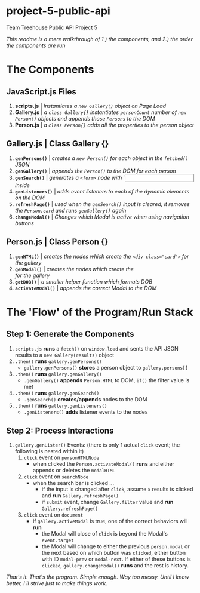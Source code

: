 # project-5-public-api
 Team Treehouse Public API Project 5

*This readme is a mere walkthrough of 1.) the components, and 2.) the order the components are run*

# The Components

## JavaScript.js Files
1. **scripts.js** | *Instantiates a `new Gallery()` object on Page Load*
2. **Gallery.js** | *a `class Gallery{}` instantiates `personCount` number of `new Person()` objects and appends those `Persons` to the DOM*
3. **Person.js**  | *a `class Person{}` adds all the properties to the person object*

## Gallery.js | Class Gallery {}
1. **`genPersons()`** | *creates a `new Person()` for each object in the `fetched()` JSON*
2. **`genGallery()`** | *appends the `Person()` to the DOM for each person*
3. **`genSearch()`** |  *generates a `<form>` node with `<input type='search'> inside*
4. **`genListeners()`** |   *adds event listeners to each of the dynamic elements on the DOM* 
5. **`refreshPage()`** |   *used when the `genSearch()` input is cleared; it removes the `Person.card` and runs `genGallery()` again*
6. **`changeModal()`** |  *Changes which Modal is active when using navigation buttons*

## Person.js | Class Person {}
1. **`genHTML()`** |  *creates the nodes which create the `<div class="card">` for the gallery*
2. **`genModal()`** |  *creates the nodes which create the <div class="modal"> for the gallery*
3. **`getDOB()`** |  *a smaller helper function which formats DOB*
4. **`activateMOdal()`** |  *appends the correct Modal to the DOM*

# The 'Flow' of the Program/Run Stack

## Step 1: Generate the Components
1. `scripts.js` **runs** a `fetch()` on `window.load` and sents the API JSON results to a `new Gallery(results)` object
2. `.then()` **runs** `gallery.genPersons()`
    - `gallery.genPersons()` **stores** a person object to `gallery.persons[]`
2. `.then()` **runs** `gallery.genGallery()` 
    - `.genGallery()` **appends** `Person.HTML` to DOM, `if()` the filter value is met
2. `.then()` **runs** `gallery.genSearch()`
    - `.genSearch()` **creates/appends** nodes to the DOM
2. `.then()` **runs** `gallery.genListeners()` 
    - `.genListeners()` **adds** listener events to the nodes 

## Step 2: Process Interactions 
1. `gallery.genLister()` Events: (there is only 1 actual `click` event; the following is nested within it)
    1. `click` event on `personHTMLNode` 
        - when clicked the `Person.activateModal()` **runs** and either appends or deletes the `modalHTML` 
    2. `click` event on `searchNode`
        - when the search bar is clicked ... 
            - if the input is changed after `click`, assume `x` results is clicked and **run** `Gallery.refreshPage()`
            - if `submit` event, change `Gallery.filter` value and **run** `Gallery.refreshPage()`
    3. `click` event on `document`
        - if `gallery.activeModal` is true, one of the correct behaviors will **run**
             - the Modal will close of `click` is beyond the Modal's `event.target`
             - the Modal will change to either the previous `person.modal` or the next based on which button was `clicked`, either button with ID `modal-prev` or `modal-next`. If either of these buttons is `clicked`, `gallery.changeModal()` **runs** and the rest is history. 

*That's it. That's the program. Simple enough. Way too messy. Until I know better, I'll strive just to make things work.*
